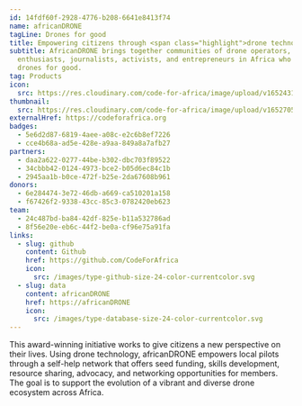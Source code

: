 ```yaml
---
id: 14fdf60f-2928-4776-b208-6641e8413f74
name: africanDRONE
tagLine: Drones for good
title: Empowering citizens through <span class="highlight">drone technology</span>
subtitle: AfricanDRONE brings together communities of drone operators,
  enthusiasts, journalists, activists, and entrepreneurs in Africa who use
  drones for good.
tag: Products
icon:
  src: https://res.cloudinary.com/code-for-africa/image/upload/v1652431239/codeforafrica/icons/Type_africanDRONE_exwdyu.svg
thumbnail:
  src: https://res.cloudinary.com/code-for-africa/image/upload/v1652705960/codeforafrica/images/Property_1_africanDRONE_y4surg.jpg
externalHref: https://codeforafrica.org
badges:
  - 5e6d2d87-6819-4aee-a08c-e2c6b8ef7226
  - cce4b68a-ad5e-428e-a9aa-849a8a7afb27
partners:
  - daa2a622-0277-44be-b302-dbc703f89522
  - 34cbbb42-0124-4973-bce2-b05d6ec84c1b
  - 2945aa1b-b0ce-472f-b25e-2da67608b961
donors:
  - 6e284474-3e72-46db-a669-ca510201a158
  - f67426f2-9338-43cc-85c3-0782420eb623
team:
  - 24c487bd-ba84-42df-825e-b11a532786ad
  - 8f56e20e-eb6c-44f2-be0a-cf96e75a91fa
links:
  - slug: github
    content: Github
    href: https://github.com/CodeForAfrica
    icon:
      src: /images/type-github-size-24-color-currentcolor.svg
  - slug: data
    content: africanDRONE
    href: https://africanDRONE
    icon:
      src: /images/type-database-size-24-color-currentcolor.svg
---
```


This award-winning initiative works to give citizens a new perspective on their lives. Using drone technology, africanDRONE empowers local pilots through a self-help network that offers seed funding, skills development, resource sharing, advocacy, and networking opportunities for members. The goal is to support the evolution of a vibrant and diverse drone ecosystem across Africa.
